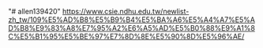 "# allen139420" 
https://www.csie.ndhu.edu.tw/newlist-zh_tw/109%E5%AD%B8%E5%B9%B4%E5%BA%A6%E5%A4%A7%E5%AD%B8%E9%83%A8%E7%95%A2%E6%A5%AD%E5%B0%88%E9%A1%8C%E5%B1%95%E5%BE%97%E7%8D%8E%E5%90%8D%E5%96%AE/
